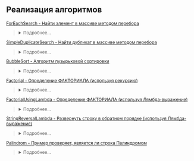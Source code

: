 ## Реализация алгоритмов
<small>

[ForEachSearch - Найти элемент в массиве методом перебора](https://github.com/aykononov/Algorithms/blob/master/ForEachSearch.java)  
><details><summary>Подробнее...</summary>
>
>Поиск определенного элемнта методом полного перебора всех элементов в неупорядоченном массиве с применением цикла foreach.
>
>Это простой метод, который позволяет просмотреть весь массив используя цикл foreach.   
>Таким образом можно пройти последовательно по всем элементам до первого совпадения.
>Важно отметить, что оператор break не предназначен в качестве обычного средства выхода из цикла. Для этого служит условное выражение в цикле. Этот оператор следует использовать для выхода из цикла только в особых случаях.
></details>

[SimpleDuplicateSearch - Найти дубликат в массиве методом перебора](https://github.com/aykononov/Algorithms/blob/master/ForEachSearch.java)  
><details><summary>Подробнее...</summary>
>
>Поиск дубликатов в массиве методом простого перебора всех элементов можно реализовать двумя вложенными циклами.  
>Временная сложность - O(n²), пространственная сложность —  O(1).
></details>


[BubbleSort - Алгоритм пузырьковой сортировки](https://github.com/aykononov/Algorithms/blob/master/BubbleSort.java)
><details><summary>Подробнее...</summary>
>
>Алгоритм пузырьковой сортирвки массива целых чисел.
></details>

[Factorial - Определение ФАКТОРИАЛА (используя рекурсию)](https://github.com/aykononov/Algorithms/blob/master/Factorial.java)
><details><summary>Подробнее...</summary>
>
>*Факториал натурального числа n* определяется, как произведение всех натуральных чисел от 1 до n включительно.  
>Метод fact() действует следующим образом.  
>Когда этот метод вызывается со значением 1 своего аргумента, то возвращается значение 1.  
>В противном случае возвращается произведение fact(n - 1) * n.  
>Для вычисления этого выражения метод fасt() вызывается со значением n - 1 своего аргумента.  
>Этот процесс повторяется до тех пор, пока значение n не станет равным 1, после чего начнется возврат из последовательных вызовов метода fасt().  
></details>

[FactorialUsingLambda - Определение ФАКТОРИАЛА (используя Лямбда-выражение)](https://github.com/aykononov/Algorithms/blob/master/FactorialUsingLambda.java)
><details><summary>Подробнее...</summary>
>
>Пример программы, где блочное Лямбда-выражение применяется для вычисления и возврата факториала целочисленного значения.
>В данном примере программы на то, что в блочном лямбдавыражении объявляется переменная *result*, организуется цикл *for* и указывается оператор *return*. Все эти действия вполне допустимы в теле блочного лямбдавыражения. По существу, тело блока такого выражения аналогично телу метода. Следует также иметь в виду, что когда в лямбда-выражении оказывается оператор *return*, он просто вызывает возврат из самого лямбда-выражения, но не из объемлющего его метода. 
></details>

[StringReversalLambda - Развернуть строку в обратном порядке (используя Лямбда-выражение)](https://github.com/aykononov/Algorithms/blob/master/StringReversalLambda.java)
><details><summary>Подробнее...</summary>
>
>В данном примере программы, блочное Лямбда-выражение изменяет строку на обратный порядок следования символов в этой строке.
> 
>В функциональном интерфейсе *StringFunc* объявляется метод *getReversal()*, принимающий параметр типа *String* и возвращающий
 значение типа *String*. Следовательно, в лямбда-выражении *reverse* тип параметра *(str)* должен быть выведен как *String*. Метод *charAt()* вызывается для параметра *(str)*, как для объекта типа *String*. Это вполне допустимо, поскольку тип String этого параметра выводится автоматически.
></details>

[Palindrom - Пример проверяет, является ли строка Палиндромом](https://github.com/aykononov/Algorithms/blob/master/Palindrom.java)
><details><summary>Подробнее...</summary>
>
>Палиндромом считаются слова, фразы или числа, которые одинаково читаются слева направо и справа налево.
></details>
</small>
